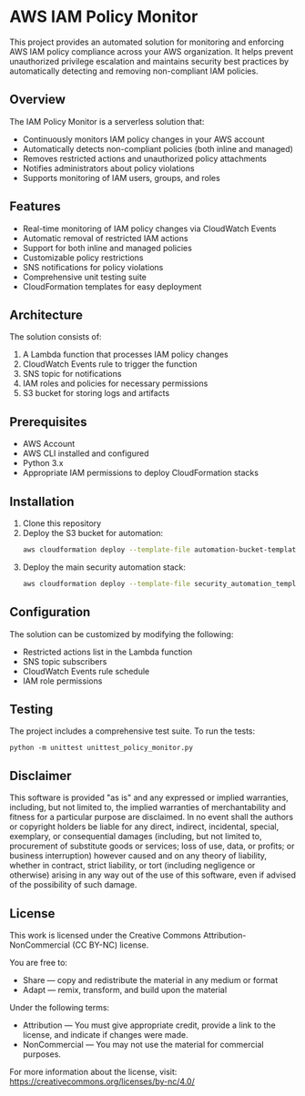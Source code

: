 # AWS IAM Policy Monitor

This project provides an automated solution for monitoring and enforcing AWS IAM policy compliance across your AWS organization. It helps prevent unauthorized privilege escalation and maintains security best practices by automatically detecting and removing non-compliant IAM policies.

## Overview

The IAM Policy Monitor is a serverless solution that:
- Continuously monitors IAM policy changes in your AWS account
- Automatically detects non-compliant policies (both inline and managed)
- Removes restricted actions and unauthorized policy attachments
- Notifies administrators about policy violations
- Supports monitoring of IAM users, groups, and roles

## Features

- Real-time monitoring of IAM policy changes via CloudWatch Events
- Automatic removal of restricted IAM actions
- Support for both inline and managed policies
- Customizable policy restrictions
- SNS notifications for policy violations
- Comprehensive unit testing suite
- CloudFormation templates for easy deployment

## Architecture

The solution consists of:
1. A Lambda function that processes IAM policy changes
2. CloudWatch Events rule to trigger the function
3. SNS topic for notifications
4. IAM roles and policies for necessary permissions
5. S3 bucket for storing logs and artifacts

## Prerequisites

- AWS Account
- AWS CLI installed and configured
- Python 3.x
- Appropriate IAM permissions to deploy CloudFormation stacks

## Installation

1. Clone this repository
2. Deploy the S3 bucket for automation:
   ```bash
   aws cloudformation deploy --template-file automation-bucket-template.yaml --stack-name policy-monitor-bucket
   ```
3. Deploy the main security automation stack:
   ```bash
   aws cloudformation deploy --template-file security_automation_template.yaml --stack-name policy-monitor
   ```

## Configuration

The solution can be customized by modifying the following:
- Restricted actions list in the Lambda function
- SNS topic subscribers
- CloudWatch Events rule schedule
- IAM role permissions

## Testing

The project includes a comprehensive test suite. To run the tests:

```
python -m unittest unittest_policy_monitor.py
```

## Disclaimer

This software is provided "as is" and any expressed or implied warranties, including, but not limited to, the implied warranties of merchantability and fitness for a particular purpose are disclaimed. In no event shall the authors or copyright holders be liable for any direct, indirect, incidental, special, exemplary, or consequential damages (including, but not limited to, procurement of substitute goods or services; loss of use, data, or profits; or business interruption) however caused and on any theory of liability, whether in contract, strict liability, or tort (including negligence or otherwise) arising in any way out of the use of this software, even if advised of the possibility of such damage.

## License

This work is licensed under the Creative Commons Attribution-NonCommercial (CC BY-NC) license.

You are free to:
- Share — copy and redistribute the material in any medium or format
- Adapt — remix, transform, and build upon the material

Under the following terms:
- Attribution — You must give appropriate credit, provide a link to the license, and indicate if changes were made.
- NonCommercial — You may not use the material for commercial purposes.

For more information about the license, visit: https://creativecommons.org/licenses/by-nc/4.0/